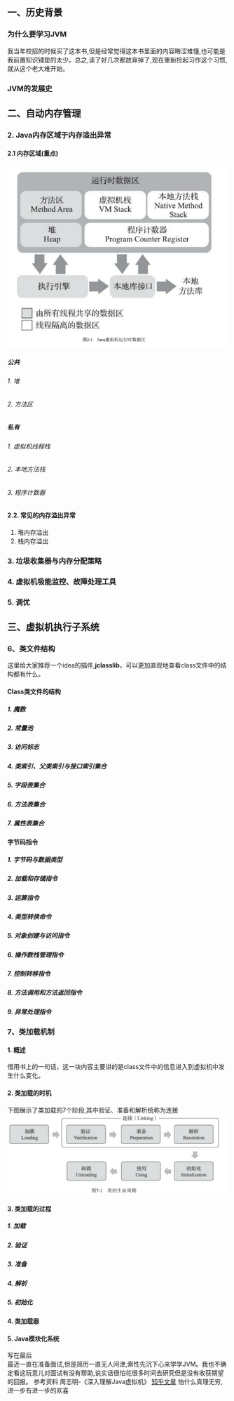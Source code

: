 ## 一、历史背景
### 为什么要学习JVM
我当年校招的时候买了这本书,但是经常觉得这本书里面的内容晦涩难懂,也可能是我前置知识铺垫的太少。总之,读了好几次都放弃掉了,现在重新捡起习作这个习惯,就从这个老大难开始。
### JVM的发展史
## 二、自动内存管理
### 2. Java内存区域于内存溢出异常
#### 2.1 内存区域(重点)
![内存区域](https://raw.githubusercontent.com/aryangzhu/blogImage/master/blogImage/imagesJVM%E5%86%85%E5%AD%98%E5%8C%BA%E5%9F%9F20241023.png)
##### 公共
###### 1. 堆
###### 2. 方法区
##### 私有
###### 1. 虚拟机线程栈
###### 2. 本地方法栈
###### 3. 程序计数器
#### 2.2. 常见的内存溢出异常
1. 堆内存溢出
2. 栈内存溢出
### 3. 垃圾收集器与内存分配策略
### 4. 虚拟机吸能监控、故障处理工具
### 5. 调优
## 三、虚拟机执行子系统
### 6、类文件结构
这里给大家推荐一个idea的插件,**jclasslib**，可以更加直观地查看class文件中的结构都有什么。
#### Class类文件的结构
##### 1. 魔数
##### 2. 常量池
##### 3. 访问标志
##### 4. 类索引、父类索引与接口索引集合
##### 5. 字段表集合
##### 6. 方法表集合
##### 7. 属性表集合
#### 字节码指令
##### 1. 字节码与数据类型
##### 2. 加载和存储指令
##### 3. 运算指令
##### 4. 类型转换命令
##### 5. 对象创建与访问指令
##### 6. 操作数栈管理指令
##### 7. 控制转移指令
##### 8. 方法调用和方法返回指令
##### 9. 异常处理指令
### 7、类加载机制 
#### 1. 概述
借用书上的一句话，这一块内容主要讲的是class文件中的信息进入到虚拟机中发生什么变化。  
#### 2. 类加载的时机  
下图展示了类加载的7个阶段,其中验证、准备和解析统称为连接  
![类加载时机](https://raw.githubusercontent.com/aryangzhu/blogImage/master/blogImage/images%E7%B1%BB%E5%8A%A0%E8%BD%BD%E6%97%B6%E6%9C%BA20241023.png)  
#### 3. 类加载的过程
##### 1. 加载
##### 2. 验证
##### 3. 准备
##### 4. 解析
##### 5. 初始化
#### 4. 类加载器
#### 5. Java模块化系统
写在最后  
最近一直在准备面试,但是简历一直无人问津,索性先沉下心来学学JVM。我也不确定看这玩意儿对面试有没有帮助,说实话很怕花很多时间去研究但是没有收获期望的回报。
参考资料 
周志明-《深入理解Java虚拟机》
[知乎文章](https://zhuanlan.zhihu.com/p/98337005)
怕什么真理无穷,进一步有进一步的欢喜